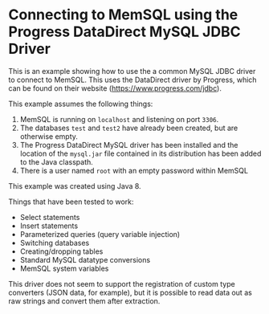 Connecting to MemSQL using the Progress DataDirect MySQL JDBC Driver
====================================================================

This is an example showing how to use the a common MySQL JDBC driver to connect
to MemSQL.  This uses the DataDirect driver by Progress, which can be found on
their website (https://www.progress.com/jdbc).

This example assumes the following things:
1. MemSQL is running on `localhost` and listening on port `3306`.
2. The databases `test` and `test2` have already been created, but are otherwise
   empty.
3. The Progress DataDirect MySQL driver has been installed and the location of
   the `mysql.jar` file contained in its distribution has been added to the Java
   classpath.
4. There is a user named `root` with an empty password within MemSQL

This example was created using Java 8.

Things that have been tested to work:
* Select statements
* Insert statements
* Parameterized queries (query variable injection)
* Switching databases
* Creating/dropping tables
* Standard MySQL datatype conversions
* MemSQL system variables

This driver does not seem to support the registration of custom type converters
(JSON data, for example), but it is possible to read data out as raw strings and
convert them after extraction.
